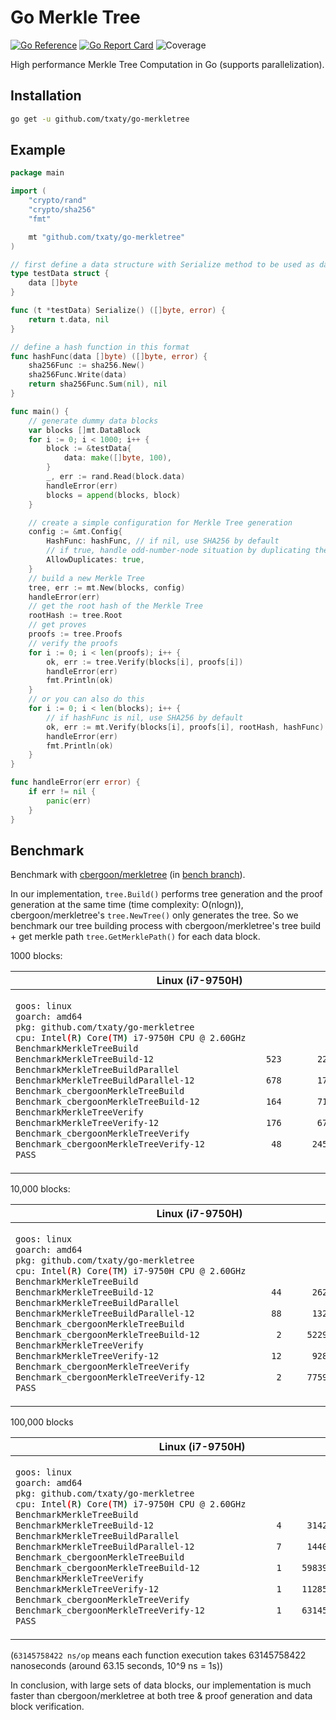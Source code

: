 # Go Merkle Tree

[![Go Reference](https://pkg.go.dev/badge/github.com/txaty/go-merkletree.svg)](https://pkg.go.dev/github.com/txaty/go-merkletree)
[![Go Report Card](https://goreportcard.com/badge/github.com/txaty/go-merkletree)](https://goreportcard.com/report/github.com/txaty/go-merkletree)
![Coverage](https://img.shields.io/badge/Coverage-87.2%25-brightgreen)

High performance Merkle Tree Computation in Go (supports parallelization).

## Installation

```bash
go get -u github.com/txaty/go-merkletree
```


## Example

```go
package main

import (
	"crypto/rand"
	"crypto/sha256"
	"fmt"

	mt "github.com/txaty/go-merkletree"
)

// first define a data structure with Serialize method to be used as data block
type testData struct {
	data []byte
}

func (t *testData) Serialize() ([]byte, error) {
	return t.data, nil
}

// define a hash function in this format
func hashFunc(data []byte) ([]byte, error) {
	sha256Func := sha256.New()
	sha256Func.Write(data)
	return sha256Func.Sum(nil), nil
}

func main() {
	// generate dummy data blocks
	var blocks []mt.DataBlock
	for i := 0; i < 1000; i++ {
		block := &testData{
			data: make([]byte, 100),
		}
		_, err := rand.Read(block.data)
		handleError(err)
		blocks = append(blocks, block)
	}

	// create a simple configuration for Merkle Tree generation
	config := &mt.Config{
		HashFunc: hashFunc, // if nil, use SHA256 by default
		// if true, handle odd-number-node situation by duplicating the last node
		AllowDuplicates: true,
	}
	// build a new Merkle Tree
	tree, err := mt.New(blocks, config)
	handleError(err)
	// get the root hash of the Merkle Tree
	rootHash := tree.Root
	// get proves
	proofs := tree.Proofs
	// verify the proofs
	for i := 0; i < len(proofs); i++ {
		ok, err := tree.Verify(blocks[i], proofs[i])
		handleError(err)
		fmt.Println(ok)
	}
	// or you can also do this
	for i := 0; i < len(blocks); i++ {
		// if hashFunc is nil, use SHA256 by default
		ok, err := mt.Verify(blocks[i], proofs[i], rootHash, hashFunc)
		handleError(err)
		fmt.Println(ok)
	}
}

func handleError(err error) {
	if err != nil {
		panic(err)
	}
}
```

## Benchmark

Benchmark with [cbergoon/merkletree](https://github.com/cbergoon/merkletree) (in [bench branch](https://github.com/cbergoon/merkletree)).

In our implementation, ```tree.Build()``` performs tree generation and the proof generation at the same time (time complexity: O(nlogn)), cbergoon/merkletree's ```tree.NewTree()``` only generates the tree. So we benchmark our tree building process with cbergoon/merkletree's tree build + get merkle path ```tree.GetMerklePath()``` for each data block.

1000 blocks:

<table>
<thead><tr><th>Linux (i7-9750H)</th><th>M1 Macbook Air</th></tr></thead>
<tbody>
<tr><td>

```bash
goos: linux
goarch: amd64
pkg: github.com/txaty/go-merkletree
cpu: Intel(R) Core(TM) i7-9750H CPU @ 2.60GHz
BenchmarkMerkleTreeBuild
BenchmarkMerkleTreeBuild-12              	     523	   2221038 ns/op
BenchmarkMerkleTreeBuildParallel
BenchmarkMerkleTreeBuildParallel-12      	     678	   1758174 ns/op
Benchmark_cbergoonMerkleTreeBuild
Benchmark_cbergoonMerkleTreeBuild-12     	     164	   7193082 ns/op
BenchmarkMerkleTreeVerify
BenchmarkMerkleTreeVerify-12             	     176	   6787151 ns/op
Benchmark_cbergoonMerkleTreeVerify
Benchmark_cbergoonMerkleTreeVerify-12    	      48	  24503759 ns/op
PASS
```

</td><td>

```bash
goos: darwin
goarch: arm64
pkg: github.com/txaty/go-merkletree
BenchmarkMerkleTreeBuild
BenchmarkMerkleTreeBuild-8             	    1926	    621450 ns/op
BenchmarkMerkleTreeBuildParallel
BenchmarkMerkleTreeBuildParallel-8     	    1980	    597595 ns/op
Benchmark_cbergoonMerkleTreeBuild
Benchmark_cbergoonMerkleTreeBuild-8    	     416	   2873425 ns/op
BenchmarkMerkleTreeVerify
BenchmarkMerkleTreeVerify-8            	    1024	   1162340 ns/op
Benchmark_cbergoonMerkleTreeVerify
Benchmark_cbergoonMerkleTreeVerify-8   	     198	   6064883 ns/op
PASS
```

</td></tr>
</tbody></table>

10,000 blocks:

<table>
<thead><tr><th>Linux (i7-9750H)</th><th>M1 Macbook Air</th></tr></thead>
<tbody>
<tr><td>

```bash
goos: linux
goarch: amd64
pkg: github.com/txaty/go-merkletree
cpu: Intel(R) Core(TM) i7-9750H CPU @ 2.60GHz
BenchmarkMerkleTreeBuild
BenchmarkMerkleTreeBuild-12              	      44	  26247088 ns/op
BenchmarkMerkleTreeBuildParallel
BenchmarkMerkleTreeBuildParallel-12      	      88	  13200423 ns/op
Benchmark_cbergoonMerkleTreeBuild
Benchmark_cbergoonMerkleTreeBuild-12     	       2	 522912836 ns/op
BenchmarkMerkleTreeVerify
BenchmarkMerkleTreeVerify-12             	      12	  92832728 ns/op
Benchmark_cbergoonMerkleTreeVerify
Benchmark_cbergoonMerkleTreeVerify-12    	       2	 775982655 ns/op
PASS
```

</td><td>

```bash
goos: darwin
goarch: arm64
pkg: github.com/txaty/go-merkletree
BenchmarkMerkleTreeBuild
BenchmarkMerkleTreeBuild-8             	     150	   7583059 ns/op
BenchmarkMerkleTreeBuildParallel
BenchmarkMerkleTreeBuildParallel-8     	     193	   6213593 ns/op
Benchmark_cbergoonMerkleTreeBuild
Benchmark_cbergoonMerkleTreeBuild-8    	       5	 231274467 ns/op
BenchmarkMerkleTreeVerify
BenchmarkMerkleTreeVerify-8            	      72	  16243839 ns/op
Benchmark_cbergoonMerkleTreeVerify
Benchmark_cbergoonMerkleTreeVerify-8   	       4	 282454323 ns/op
PASS
```

</td></tr>
</tbody></table>

100,000 blocks

<table>
<thead><tr><th>Linux (i7-9750H)</th><th>M1 Macbook Air</th></tr></thead>
<tbody>
<tr><td>

```bash
goos: linux
goarch: amd64
pkg: github.com/txaty/go-merkletree
cpu: Intel(R) Core(TM) i7-9750H CPU @ 2.60GHz
BenchmarkMerkleTreeBuild
BenchmarkMerkleTreeBuild-12              	       4	 314272598 ns/op
BenchmarkMerkleTreeBuildParallel
BenchmarkMerkleTreeBuildParallel-12      	       7	 144025900 ns/op
Benchmark_cbergoonMerkleTreeBuild
Benchmark_cbergoonMerkleTreeBuild-12     	       1	59839840747 ns/op
BenchmarkMerkleTreeVerify
BenchmarkMerkleTreeVerify-12             	       1	1128593176 ns/op
Benchmark_cbergoonMerkleTreeVerify
Benchmark_cbergoonMerkleTreeVerify-12    	       1	63145758422 ns/op
PASS
```

</td><td>

```bash
goos: darwin
goarch: arm64
pkg: github.com/txaty/go-merkletree
BenchmarkMerkleTreeBuild
BenchmarkMerkleTreeBuild-8             	      12	  99413837 ns/op
BenchmarkMerkleTreeBuildParallel
BenchmarkMerkleTreeBuildParallel-8     	      14	  77042113 ns/op
Benchmark_cbergoonMerkleTreeBuild
Benchmark_cbergoonMerkleTreeBuild-8    	       1	29609023292 ns/op
BenchmarkMerkleTreeVerify
BenchmarkMerkleTreeVerify-8            	       6	 193811917 ns/op
Benchmark_cbergoonMerkleTreeVerify
Benchmark_cbergoonMerkleTreeVerify-8   	       1	30393054541 ns/op
PASS
```

</td></tr>
</tbody></table>

(```63145758422 ns/op``` means each function execution takes 63145758422 nanoseconds (around 63.15 seconds, 10^9 ns = 1s))

In conclusion, with large sets of data blocks, our implementation is much faster than cbergoon/merkletree at both tree & proof generation and data block verification.

